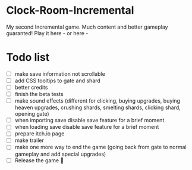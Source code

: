 # Clock-Room-Incremental
My second Incremental game. Much content and better gameplay guaranted!
Play it here - 
or here - 

# Todo list
- [ ] make save information not scrollable
- [ ] add CSS tooltips to gate and shard
- [ ] better credits
- [ ] finish the beta tests
- [ ] make sound effects (different for clicking, buying upgrades, buying heaven upgrades, crushing shards, smelting shards, clicking shard, opening gate)
- [ ] when importing save disable save feature for a brief moment
- [ ] when loading save disable save feature for a brief moment
- [ ] prepare itch.io page
- [ ] make trailer
- [ ] make one more way to end the game (going back from gate to normal gameplay and add special upgrades)
- [ ] Release the game 🎉
